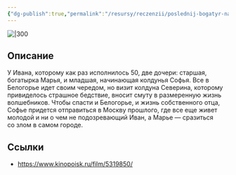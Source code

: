 ```yaml
---
{"dg-publish":true,"permalink":"/resursy/reczenzii/poslednij-bogatyr-nasledie/","tags":["movie"]}
---
```


![|300](https://image.openmoviedb.com/kinopoisk-images/10703959/9e9f9580-21e2-48a0-9e7b-8088e968a6b7/orig)
## Описание
У Ивана, которому как раз исполнилось 50, две дочери: старшая, богатырка Марья, и младшая, начинающая колдунья Софья. Все в Белогорье идет своим чередом, но визит колдуна Северина, которому привиделось страшное бедствие, вносит смуту в размеренную жизнь волшебников. Чтобы спасти и Белогорье, и жизнь собственного отца, Софье придется отправиться в Москву прошлого, где все еще живет молодой и ни о чем не подозревающий Иван, а Марье — сразиться со злом в самом городе.
## Ссылки
- https://www.kinopoisk.ru/film/5319850/